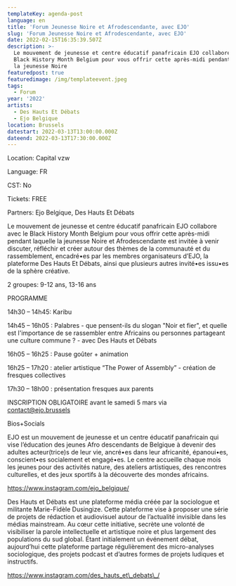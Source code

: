 ```yaml
---
templateKey: agenda-post
language: en
title: 'Forum Jeunesse Noire et Afrodescendante, avec EJO'
slug: 'Forum Jeunesse Noire et Afrodescendante, avec EJO'
date: 2022-02-15T16:35:39.507Z
description: >-
  Le mouvement de jeunesse et centre éducatif panafricain EJO collabore avec le
  Black History Month Belgium pour vous offrir cette après-midi pendant laquelle
  la jeunesse Noire 
featuredpost: true
featuredimage: /img/templateevent.jpeg
tags:
  - Forum
year: '2022'
artists:
  - Des Hauts Et Débats
  - Ejo Belgique
location: Brussels
datestart: 2022-03-13T13:00:00.000Z
dateend: 2022-03-13T17:30:00.000Z
---
```

Location: Capital vzw

Language: FR

CST: No

Tickets: FREE

Partners: Ejo Belgique, Des Hauts Et Débats

Le mouvement de jeunesse et centre éducatif panafricain EJO collabore avec le Black History Month Belgium pour vous offrir cette après-midi pendant laquelle la jeunesse Noire et Afrodescendante est invitée à venir discuter, réfléchir et créer autour des thèmes de la communauté et du rassemblement, encadré•es par les membres organisateurs d’EJO, la plateforme Des Hauts Et Débats, ainsi que plusieurs autres invité•es issu•es de la sphère créative.

2 groupes: 9-12 ans, 13-16 ans

PROGRAMME

14h30 – 14h45: Karibu

14h45 – 16h05 : Palabres - que pensent-ils du slogan "Noir et fier", et quelle est l'importance de se rassembler entre Africains ou  personnes partageant une culture commune ? - avec Des Hauts et Débats

16h05 – 16h25 : Pause goûter + animation

16h25 – 17h20 : atelier artistique “The Power of Assembly” - création de fresques collectives 

17h30 – 18h00 : présentation fresques aux parents



INSCRIPTION OBLIGATOIRE  avant le samedi 5 mars via contact@ejo.brussels

Bios+Socials

EJO est un mouvement de jeunesse et un centre éducatif panafricain qui vise l’éducation des jeunes Afro descendants de Belgique à devenir des adultes acteur(trice)s de leur vie, ancré•es dans leur africanité, épanoui•es, conscient•es socialement et engagé•es. Le centre accueille chaque mois les jeunes pour des activités nature, des ateliers artistiques, des rencontres culturelles, et des jeux sportifs à la découverte des mondes africains.

https://www.instagram.com/ejo_belgique/

Des Hauts et Débats est une plateforme média créée par la sociologue et militante Marie-Fidèle Dusingize. Cette plateforme vise à proposer une série de projets de rédaction et audiovisuel autour de l’actualité invisible dans les médias mainstream. Au cœur cette initiative, secrète une volonté de visibiliser la parole intellectuelle et artistique noire et plus largement des populations du sud global. Étant initialement un événement débat, aujourd’hui cette plateforme partage régulièrement des micro-analyses sociologique, des projets podcast et d’autres formes de projets ludiques et instructifs.

https://www.instagram.com/des_hauts_et\_debats\_/
